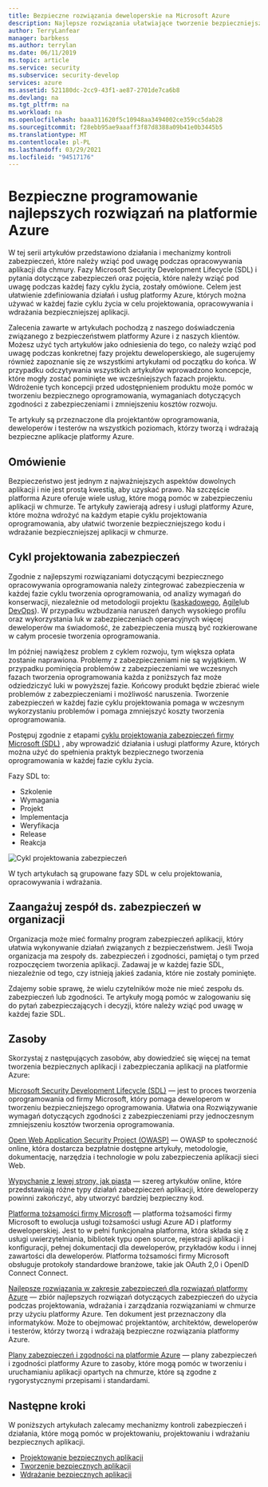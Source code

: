 ```yaml
---
title: Bezpieczne rozwiązania deweloperskie na Microsoft Azure
description: Najlepsze rozwiązania ułatwiające tworzenie bezpieczniejszego kodu i wdrażanie bezpieczniejszej aplikacji w chmurze.
author: TerryLanfear
manager: barbkess
ms.author: terrylan
ms.date: 06/11/2019
ms.topic: article
ms.service: security
ms.subservice: security-develop
services: azure
ms.assetid: 521180dc-2cc9-43f1-ae87-2701de7ca6b8
ms.devlang: na
ms.tgt_pltfrm: na
ms.workload: na
ms.openlocfilehash: baaa311620f5c10948aa3494002ce359cc5dab28
ms.sourcegitcommit: f28ebb95ae9aaaff3f87d8388a09b41e0b3445b5
ms.translationtype: MT
ms.contentlocale: pl-PL
ms.lasthandoff: 03/29/2021
ms.locfileid: "94517176"
---
```

# <a name="secure-development-best-practices-on-azure"></a>Bezpieczne programowanie najlepszych rozwiązań na platformie Azure
W tej serii artykułów przedstawiono działania i mechanizmy kontroli zabezpieczeń, które należy wziąć pod uwagę podczas opracowywania aplikacji dla chmury. Fazy Microsoft Security Development Lifecycle (SDL) i pytania dotyczące zabezpieczeń oraz pojęcia, które należy wziąć pod uwagę podczas każdej fazy cyklu życia, zostały omówione. Celem jest ułatwienie zdefiniowania działań i usług platformy Azure, których można używać w każdej fazie cyklu życia w celu projektowania, opracowywania i wdrażania bezpieczniejszej aplikacji.

Zalecenia zawarte w artykułach pochodzą z naszego doświadczenia związanego z bezpieczeństwem platformy Azure i z naszych klientów. Możesz użyć tych artykułów jako odniesienia do tego, co należy wziąć pod uwagę podczas konkretnej fazy projektu deweloperskiego, ale sugerujemy również zapoznanie się ze wszystkimi artykułami od początku do końca. W przypadku odczytywania wszystkich artykułów wprowadzono koncepcje, które mogły zostać pominięte we wcześniejszych fazach projektu. Wdrożenie tych koncepcji przed udostępnieniem produktu może pomóc w tworzeniu bezpiecznego oprogramowania, wymaganiach dotyczących zgodności z zabezpieczeniami i zmniejszeniu kosztów rozwoju.

Te artykuły są przeznaczone dla projektantów oprogramowania, deweloperów i testerów na wszystkich poziomach, którzy tworzą i wdrażają bezpieczne aplikacje platformy Azure.

## <a name="overview"></a>Omówienie

Bezpieczeństwo jest jednym z najważniejszych aspektów dowolnych aplikacji i nie jest prostą kwestią, aby uzyskać prawo. Na szczęście platforma Azure oferuje wiele usług, które mogą pomóc w zabezpieczeniu aplikacji w chmurze. Te artykuły zawierają adresy i usługi platformy Azure, które można wdrożyć na każdym etapie cyklu projektowania oprogramowania, aby ułatwić tworzenie bezpieczniejszego kodu i wdrażanie bezpieczniejszej aplikacji w chmurze.

## <a name="security-development-lifecycle"></a>Cykl projektowania zabezpieczeń

Zgodnie z najlepszymi rozwiązaniami dotyczącymi bezpiecznego opracowywania oprogramowania należy zintegrować zabezpieczenia w każdej fazie cyklu tworzenia oprogramowania, od analizy wymagań do konserwacji, niezależnie od metodologii projektu ([kaskadowego](https://en.wikipedia.org/wiki/Waterfall_model), [Agile](https://en.wikipedia.org/wiki/Agile_software_development)lub [DevOps](https://en.wikipedia.org/wiki/DevOps)). W przypadku wzbudzania naruszeń danych wysokiego profilu oraz wykorzystania luk w zabezpieczeniach operacyjnych więcej deweloperów ma świadomość, że zabezpieczenia muszą być rozkierowane w całym procesie tworzenia oprogramowania.

Im później nawiążesz problem z cyklem rozwoju, tym większa opłata zostanie naprawiona. Problemy z zabezpieczeniami nie są wyjątkiem. W przypadku pominięcia problemów z zabezpieczeniami we wczesnych fazach tworzenia oprogramowania każda z poniższych faz może odziedziczyć luki w powyższej fazie. Końcowy produkt będzie zbierać wiele problemów z zabezpieczeniami i możliwość naruszenia. Tworzenie zabezpieczeń w każdej fazie cyklu projektowania pomaga w wczesnym wykorzystaniu problemów i pomaga zmniejszyć koszty tworzenia oprogramowania.

Postępuj zgodnie z etapami [cyklu projektowania zabezpieczeń firmy Microsoft (SDL)](/previous-versions/windows/desktop/cc307891(v=msdn.10)) , aby wprowadzić działania i usługi platformy Azure, których można użyć do spełnienia praktyk bezpiecznego tworzenia oprogramowania w każdej fazie cyklu życia.

Fazy SDL to:

  - Szkolenie
  - Wymagania
  - Projekt
  - Implementacja
  - Weryfikacja
  - Release
  - Reakcja

![Cykl projektowania zabezpieczeń](./media/secure-dev-overview/01-sdl-phase.png)

W tych artykułach są grupowane fazy SDL w celu projektowania, opracowywania i wdrażania.

## <a name="engage-your-organizations-security-team"></a>Zaangażuj zespół ds. zabezpieczeń w organizacji

Organizacja może mieć formalny program zabezpieczeń aplikacji, który ułatwia wykonywanie działań związanych z bezpieczeństwem. Jeśli Twoja organizacja ma zespoły ds. zabezpieczeń i zgodności, pamiętaj o tym przed rozpoczęciem tworzenia aplikacji. Zadawaj je w każdej fazie SDL, niezależnie od tego, czy istnieją jakieś zadania, które nie zostały pominięte.

Zdajemy sobie sprawę, że wielu czytelników może nie mieć zespołu ds. zabezpieczeń lub zgodności. Te artykuły mogą pomóc w zalogowaniu się do pytań zabezpieczających i decyzji, które należy wziąć pod uwagę w każdej fazie SDL.

## <a name="resources"></a>Zasoby

Skorzystaj z następujących zasobów, aby dowiedzieć się więcej na temat tworzenia bezpiecznych aplikacji i zabezpieczania aplikacji na platformie Azure:

[Microsoft Security Development Lifecycle (SDL)](/previous-versions/windows/desktop/cc307891(v=msdn.10)) — jest to proces tworzenia oprogramowania od firmy Microsoft, który pomaga deweloperom w tworzeniu bezpieczniejszego oprogramowania. Ułatwia ona Rozwiązywanie wymagań dotyczących zgodności z zabezpieczeniami przy jednoczesnym zmniejszeniu kosztów tworzenia oprogramowania.

[Open Web Application Security Project (OWASP)](https://www.owasp.org/index.php/Main_Page) — OWASP to społeczność online, która dostarcza bezpłatnie dostępne artykuły, metodologie, dokumentację, narzędzia i technologie w polu zabezpieczenia aplikacji sieci Web.

[Wypychanie z lewej strony, jak piasta](https://code.likeagirl.io/pushing-left-like-a-boss-part-1-80f1f007da95?WT.mc_id=docs-blog-tajanca) — szereg artykułów online, które przedstawiają różne typy działań zabezpieczeń aplikacji, które deweloperzy powinni zakończyć, aby utworzyć bardziej bezpieczny kod.

[Platforma tożsamości firmy Microsoft](../../active-directory/develop/index.yml) — platforma tożsamości firmy Microsoft to ewolucja usługi tożsamości usługi Azure AD i platformy deweloperskiej. Jest to w pełni funkcjonalna platforma, która składa się z usługi uwierzytelniania, bibliotek typu open source, rejestracji aplikacji i konfiguracji, pełnej dokumentacji dla deweloperów, przykładów kodu i innej zawartości dla deweloperów. Platforma tożsamości firmy Microsoft obsługuje protokoły standardowe branżowe, takie jak OAuth 2,0 i OpenID Connect Connect.

[Najlepsze rozwiązania w zakresie zabezpieczeń dla rozwiązań platformy Azure](https://azure.microsoft.com/resources/security-best-practices-for-azure-solutions/) — zbiór najlepszych rozwiązań dotyczących zabezpieczeń do użycia podczas projektowania, wdrażania i zarządzania rozwiązaniami w chmurze przy użyciu platformy Azure. Ten dokument jest przeznaczony dla informatyków. Może to obejmować projektantów, architektów, deweloperów i testerów, którzy tworzą i wdrażają bezpieczne rozwiązania platformy Azure.

[Plany zabezpieczeń i zgodności na platformie Azure](https://servicetrust.microsoft.com/ViewPage/BlueprintOverview) — plany zabezpieczeń i zgodności platformy Azure to zasoby, które mogą pomóc w tworzeniu i uruchamianiu aplikacji opartych na chmurze, które są zgodne z rygorystycznymi przepisami i standardami.

## <a name="next-steps"></a>Następne kroki
W poniższych artykułach zalecamy mechanizmy kontroli zabezpieczeń i działania, które mogą pomóc w projektowaniu, projektowaniu i wdrażaniu bezpiecznych aplikacji.

- [Projektowanie bezpiecznych aplikacji](secure-design.md)
- [Tworzenie bezpiecznych aplikacji](secure-develop.md)
- [Wdrażanie bezpiecznych aplikacji](secure-deploy.md)